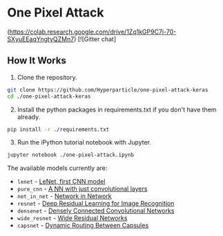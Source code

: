 # One Pixel Attack
(https://colab.research.google.com/drive/1Zq1kGP9C7i-70-SXyuEEaqYngtyQZMn7) [![Gitter chat]

## How It Works




1. Clone the repository.

```bash
git clone https://github.com/Hyperparticle/one-pixel-attack-keras
cd ./one-pixel-attack-keras
```

2. Install the python packages in requirements.txt if you don't have them already.

```bash
pip install -r ./requirements.txt
```

3. Run the iPython tutorial notebook with Jupyter.

```bash
jupyter notebook ./one-pixel-attack.ipynb
```



The available models currently are:
- `lenet` - [LeNet, first CNN model](http://yann.lecun.com/exdb/lenet/)
- `pure_cnn` - [A NN with just convolutional layers](https://en.wikipedia.org/wiki/Convolutional_neural_network)
- `net_in_net` - [Network in Network](https://arxiv.org/abs/1312.4400)
- `resnet` - [Deep Residual Learning for Image Recognition](https://arxiv.org/abs/1512.03385)
- `densenet` - [Densely Connected Convolutional Networks](https://arxiv.org/abs/1608.06993)
- `wide_resnet` - [Wide Residual Networks](https://arxiv.org/abs/1605.07146)
- `capsnet` - [Dynamic Routing Between Capsules](https://arxiv.org/abs/1710.09829)




